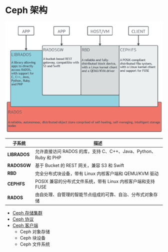 # Ceph 架构

![Ceph Architecture](.images/ceph-architecture.png)

| 子系统       | 描述                                                            |
| ------------ | --------------------------------------------------------------- |
| **LIBRADOS** | 允许直接访问 RADOS 的库，支持 C、C++、Java、Python、Ruby 和 PHP |
| **RADOSGW**  | 基于 Bucket 的 REST 网关，兼容 S3 和 Swift                      |
| **RBD**      | 完全分布式块设备，带有 Linux 内核客户端和 QEMU/KVM 驱动         |
| **CEPHFS**   | POSIX 兼容的分布式文件系统，带有 Linux 内核客户端和支持 FUSE    |
| **RADOS**    | 由自处理、自管理的智能节点组成的可靠、自治、分布式对象存储      |

* [Ceph 存储集群](ceph-storage-cluster.md)
* [Ceph 协议](ceph-protocol.md)
* [Ceph 客户端](ceph-clients.md)
  * Ceph 对象存储
  * Ceph 块设备
  * Ceph 文件系统
